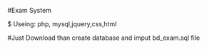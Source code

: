 #Exam System

$ Useing: php, mysql,jquery,css,html

#Just Download than create database and imput bd_exam.sql file 
